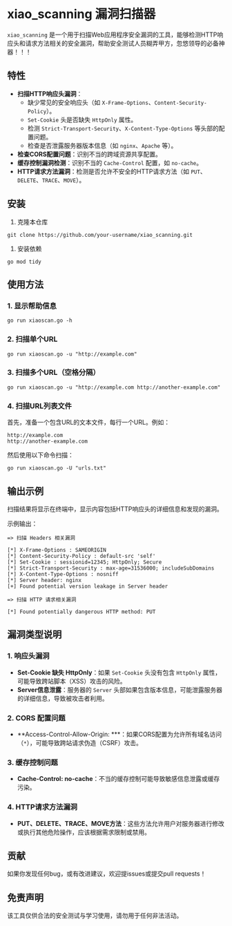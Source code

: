 # xiao_scanning 漏洞扫描器

`xiao_scanning` 是一个用于扫描Web应用程序安全漏洞的工具，能够检测HTTP响应头和请求方法相关的安全漏洞，帮助安全测试人员糊弄甲方，忽悠领导的必备神器！！！

## 特性

- **扫描HTTP响应头漏洞**：
  - 缺少常见的安全响应头（如 `X-Frame-Options`、`Content-Security-Policy`）。
  - `Set-Cookie` 头是否缺失 `HttpOnly` 属性。
  - 检测 `Strict-Transport-Security`、`X-Content-Type-Options` 等头部的配置问题。
  - 检查是否泄露服务器版本信息（如 `nginx`、`Apache` 等）。
- **检查CORS配置问题**：识别不当的跨域资源共享配置。
- **缓存控制漏洞检测**：识别不当的 `Cache-Control` 配置，如 `no-cache`。
- **HTTP请求方法漏洞**：检测是否允许不安全的HTTP请求方法（如 `PUT`、`DELETE`、`TRACE`、`MOVE`）。

## 安装

1. 克隆本仓库

```
git clone https://github.com/your-username/xiao_scanning.git
```

1. 安装依赖

```
go mod tidy
```

## 使用方法

### 1. 显示帮助信息

```
go run xiaoscan.go -h
```

### 2. 扫描单个URL

```
go run xiaoscan.go -u "http://example.com"
```

### 3. 扫描多个URL（空格分隔）

```
go run xiaoscan.go -u "http://example.com http://another-example.com"
```

### 4. 扫描URL列表文件

首先，准备一个包含URL的文本文件，每行一个URL。例如：

```
http://example.com
http://another-example.com
```

然后使用以下命令扫描：

```
go run xiaoscan.go -U "urls.txt"
```

## 输出示例

扫描结果将显示在终端中，显示内容包括HTTP响应头的详细信息和发现的漏洞。

示例输出：

```
=> 扫描 Headers 相关漏洞

[*] X-Frame-Options : SAMEORIGIN
[*] Content-Security-Policy : default-src 'self'
[*] Set-Cookie : sessionid=12345; HttpOnly; Secure
[*] Strict-Transport-Security : max-age=31536000; includeSubDomains
[*] X-Content-Type-Options : nosniff
[*] Server header: nginx
[+] Found potential version leakage in Server header

=> 扫描 HTTP 请求相关漏洞

[*] Found potentially dangerous HTTP method: PUT
```

## 漏洞类型说明

### 1. **响应头漏洞**

- **Set-Cookie 缺失 HttpOnly**：如果 `Set-Cookie` 头没有包含 `HttpOnly` 属性，可能导致跨站脚本（XSS）攻击的风险。
- **Server信息泄露**：服务器的 `Server` 头部如果包含版本信息，可能泄露服务器的详细信息，导致被攻击者利用。

### 2. **CORS 配置问题**

- **Access-Control-Allow-Origin: ***：如果CORS配置为允许所有域名访问（`*`），可能导致跨站请求伪造（CSRF）攻击。

### 3. **缓存控制问题**

- **Cache-Control: no-cache**：不当的缓存控制可能导致敏感信息泄露或缓存污染。

### 4. **HTTP请求方法漏洞**

- **PUT、DELETE、TRACE、MOVE方法**：这些方法允许用户对服务器进行修改或执行其他危险操作，应该根据需求限制或禁用。

## 贡献

如果你发现任何bug，或有改进建议，欢迎提issues或提交pull requests！

## 免责声明

该工具仅供合法的安全测试与学习使用，请勿用于任何非法活动。
